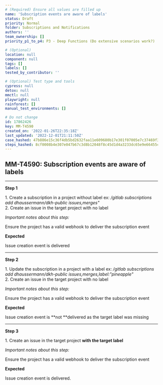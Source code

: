 ```yaml
---
# (Required) Ensure all values are filled up
name: 'Subscription events are aware of labels'
status: Draft
priority: Normal
folder: Subscriptions and Notifications
authors: ''
team_ownership: []
priority_p1_to_p4: P3 - Deep Functions (Do extensive scenarios work?)

# (Optional)
location: null
component: null
tags: []
labels: []
tested_by_contributor: ''

# (Optional) Test type and tools
cypress: null
detox: null
mmctl: null
playwright: null
rainforest: []
manual_test_environments: []

# Do not change
id: 17862426
key: MM-T4590
created_on: '2022-01-26T22:35:18Z'
last_updated: '2022-12-01T21:11:50Z'
case_hashed: 47b886e15c36f4db5bd2632faa11e609680b17e301f07005e7c37469f3a43656070cb887daae0f3b23d3a9b0569e4ac3
steps_hashed: 8cf0008b4e307e047b67c3d8b12048f8c45d1d4a3233dc65e9e66455c1858666df972bcd978ecfa472f45cfc002f9f7c
---
```


<!-- (Auto-generated) Based on frontmatter's "key" and "name" -->

## MM-T4590: Subscription events are aware of labels

---

**Step 1**

1\. Create a subscription in a project without label ex: _/gitlab subscriptions add dhaussermann/dkh-public issues,merges"_\
2\. Create an issue in the target project with no label

_Important notes about this step:_

Ensure the project has a valid webhook to deliver the subscription event

**Expected**

Issue creation event is delivered

---

**Step 2**

1\. Update the subscription in a project with a label ex: _/gitlab subscriptions add dhaussermann/dkh-public issues,merges,label:"pineapple"_\
2\. Create an issue in the target project with no label

_Important notes about this step:_

Ensure the project has a valid webhook to deliver the subscription event

**Expected**

Issue creation event is \*\*not \*\*delivered as the target label was missing

---

**Step 3**

1\. Create an issue in the target project **with the target label**

_Important notes about this step:_

Ensure the project has a valid webhook to deliver the subscription event

**Expected**

Issue creation event is delivered.
